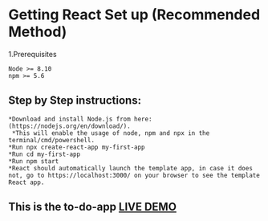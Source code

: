 # Getting React Set up (Recommended Method)
1.Prerequisites
```
Node >= 8.10
npm >= 5.6
```
## Step by Step instructions:
```
*Download and install Node.js from here:(https://nodejs.org/en/download/).
 *This will enable the usage of node, npm and npx in the terminal/cmd/powershell.
*Run npx create-react-app my-first-app
*Run cd my-first-app
*Run npm start
*React should automatically launch the template app, in case it does not, go to https://localhost:3000/ on your browser to see the template React app.
```
## This is the to-do-app [LIVE DEMO](https://shivato-do-app.herokuapp.com/)
